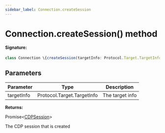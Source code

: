 ```yaml
---
sidebar_label: Connection.createSession
---
```


# Connection.createSession() method

#### Signature:

```typescript
class Connection \{createSession(targetInfo: Protocol.Target.TargetInfo): Promise<CDPSession>;\}
```

## Parameters

| Parameter  | Type                       | Description     |
| ---------- | -------------------------- | --------------- |
| targetInfo | Protocol.Target.TargetInfo | The target info |

**Returns:**

Promise&lt;[CDPSession](./puppeteer.cdpsession.md)&gt;

The CDP session that is created
